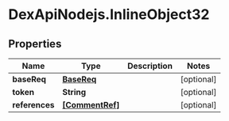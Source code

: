 # DexApiNodejs.InlineObject32

## Properties

Name | Type | Description | Notes
------------ | ------------- | ------------- | -------------
**baseReq** | [**BaseReq**](BaseReq.md) |  | [optional] 
**token** | **String** |  | [optional] 
**references** | [**[CommentRef]**](CommentRef.md) |  | [optional] 


